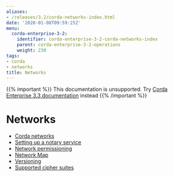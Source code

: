 ```yaml
---
aliases:
- /releases/3.2/corda-networks-index.html
date: '2020-01-08T09:59:25Z'
menu:
  corda-enterprise-3-2:
    identifier: corda-enterprise-3-2-corda-networks-index
    parent: corda-enterprise-3-2-operations
    weight: 230
tags:
- corda
- networks
title: Networks
---
```

{{% important %}}
This documentation is unsupported.
Try [Corda Enterprise 3.3 documentation](/docs/corda-enterprise/3.3/_index.md) instead
{{% /important %}}


# Networks



* [Corda networks](corda-test-networks.md)
* [Setting up a notary service](running-a-notary.md)
* [Network permissioning](permissioning.md)
* [Network Map](network-map.md)
* [Versioning](versioning.md)
* [Supported cipher suites](cipher-suites.md)
